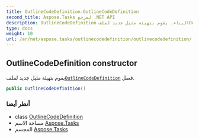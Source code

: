 ```yaml
---
title: OutlineCodeDefinition.OutlineCodeDefinition
second_title: Aspose.Tasks لمرجع .NET API
description: OutlineCodeDefinition البناء. يقوم بتهيئة مثيل جديد لملفOutlineCodeDefinition فصل.
type: docs
weight: 10
url: /ar/net/aspose.tasks/outlinecodedefinition/outlinecodedefinition/
---
```

## OutlineCodeDefinition constructor

يقوم بتهيئة مثيل جديد لملف[`OutlineCodeDefinition`](../) فصل.

```csharp
public OutlineCodeDefinition()
```

### أنظر أيضا

* class [OutlineCodeDefinition](../)
* مساحة الاسم [Aspose.Tasks](../../outlinecodedefinition/)
* المجسم [Aspose.Tasks](../../../)


